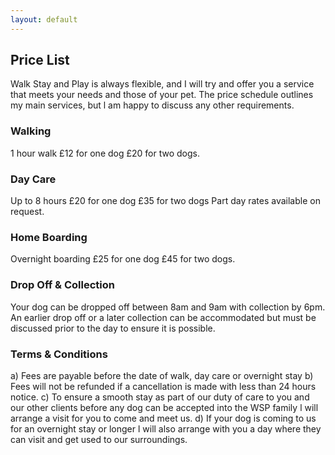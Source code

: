 ```yaml
---
layout: default
---
```


## Price List
Walk Stay and Play is always flexible, and I will try and offer you a service that meets your needs and those of your pet.
The price schedule outlines my main services, but l am happy to discuss any other requirements.

### Walking
1 hour walk
£12 for one dog
£20 for two dogs.

### Day Care
Up to 8 hours
£20 for one dog
£35 for two dogs
Part day rates available on request.

### Home Boarding
Overnight boarding
£25 for one dog
£45 for two dogs.

### Drop Off & Collection
Your dog can be dropped off between 8am and 9am with collection by 6pm.
An earlier drop off or a later collection can be accommodated but must be discussed prior to the day to ensure it is possible.

### Terms & Conditions
a) Fees are payable before the date of walk, day care or overnight stay
b) Fees will not be refunded if a cancellation is made with less than 24 hours notice.
c) To ensure a smooth stay as part of our duty of care to you and our other clients before any dog can be accepted into the WSP family l will arrange a visit for you to come and meet us.
d) If your dog is coming to us for an overnight stay or longer l will also arrange with you a day where they can visit and get used to our surroundings.
